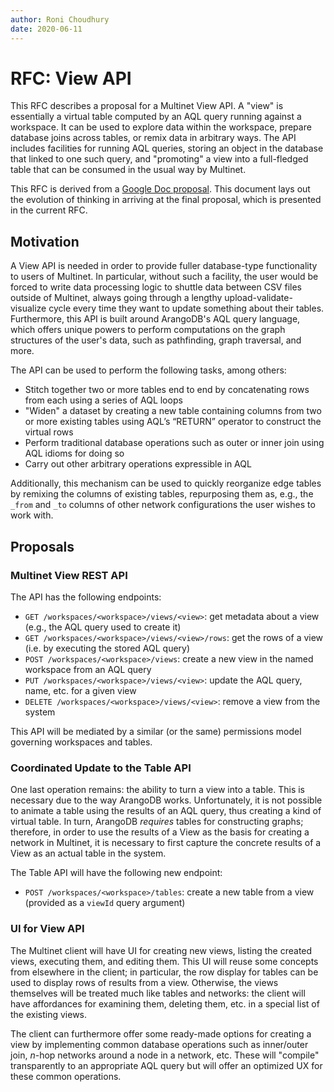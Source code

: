```yaml
---
author: Roni Choudhury
date: 2020-06-11
---
```


# RFC: View API

This RFC describes a proposal for a Multinet View API. A "view" is essentially a
virtual table computed by an AQL query running against a workspace. It can be
used to explore data within the workspace, prepare database joins across tables,
or remix data in arbitrary ways. The API includes facilities for running AQL
queries, storing an object in the database that linked to one such query, and
"promoting" a view into a full-fledged table that can be consumed in the usual
way by Multinet.

This RFC is derived from a [Google Doc
proposal](https://docs.google.com/document/d/1C8VDA867jn6sLnLtOlsZAJVn7nGxg5lGq7OSYcPa848/edit).
This document lays out the evolution of thinking in arriving at the final
proposal, which is presented in the current RFC.

## Motivation

A View API is needed in order to provide fuller database-type functionality to
users of Multinet. In particular, without such a facility, the user would be
forced to write data processing logic to shuttle data between CSV files outside
of Multinet, always going through a lengthy upload-validate-visualize cycle
every time they want to update something about their tables. Furthermore, this
API is built around ArangoDB's AQL query language, which offers unique powers to
perform computations on the graph structures of the user's data, such as
pathfinding, graph traversal, and more.

The API can be used to perform the following tasks, among others:
- Stitch together two or more tables end to end by concatenating rows from each
  using a series of AQL loops
- "Widen" a dataset by creating a new table containing columns from two or more
  existing tables using AQL’s “RETURN” operator to construct the virtual rows
- Perform traditional database operations such as outer or inner join using AQL
  idioms for doing so
- Carry out other arbitrary operations expressible in AQL

Additionally, this mechanism can be used to quickly reorganize edge tables by
remixing the columns of existing tables, repurposing them as, e.g., the `_from` and
`_to` columns of other network configurations the user wishes to work with.

## Proposals

### Multinet View REST API

The API has the following endpoints:

- `GET /workspaces/<workspace>/views/<view>`: get metadata about a view (e.g.,
  the AQL query used to create it)
- `GET /workspaces/<workspace>/views/<view>/rows`: get the rows of a view (i.e.
  by executing the stored AQL query)
- `POST /workspaces/<workspace>/views`: create a new view in the named workspace
  from an AQL query
- `PUT /workspaces/<workspace>/views/<view>`: update the AQL query, name, etc.
  for a given view
- `DELETE /workspaces/<workspace>/views/<view>`: remove a view from the system

This API will be mediated by a similar (or the same) permissions model governing
workspaces and tables.

### Coordinated Update to the Table API

One last operation remains: the ability to turn a view into a table. This is
necessary due to the way ArangoDB works. Unfortunately, it is not possible to
animate a table using the results of an AQL query, thus creating a kind of
virtual table. In turn, ArangoDB *requires* tables for constructing graphs;
therefore, in order to use the results of a View as the basis for creating a
network in Multinet, it is necessary to first capture the concrete results of a
View as an actual table in the system.

The Table API will have the following new endpoint:

- `POST /workspaces/<workspace>/tables`: create a new table from a view
  (provided as a `viewId` query argument)

### UI for View API

The Multinet client will have UI for creating new views, listing the created
views, executing them, and editing them. This UI will reuse some concepts from
elsewhere in the client; in particular, the row display for tables can be used
to display rows of results from a view. Otherwise, the views themselves will be
treated much like tables and networks: the client will have affordances for
examining them, deleting them, etc. in a special list of the existing views.

The client can furthermore offer some ready-made options for creating a view by
implementing common database operations such as inner/outer join, *n*-hop
networks around a node in a network, etc. These will "compile" transparently to
an appropriate AQL query but will offer an optimized UX for these common
operations.
